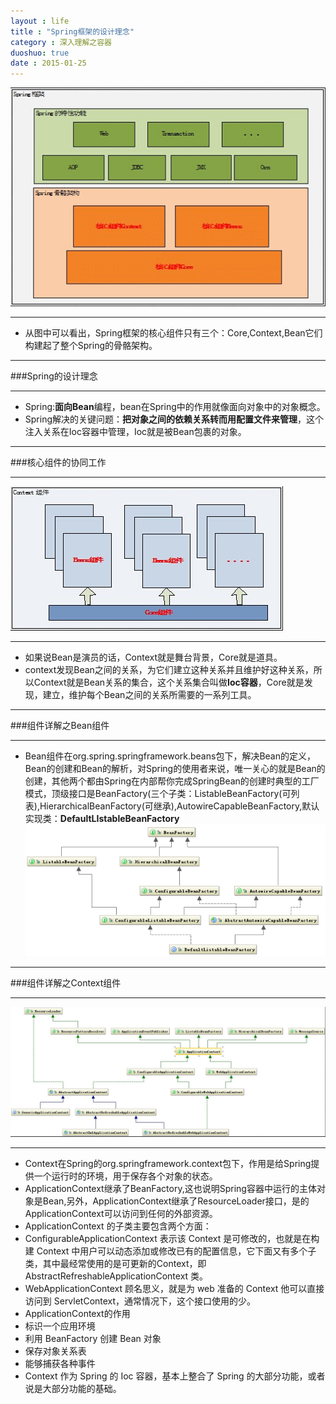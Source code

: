 ```yaml
---
layout : life
title : "Spring框架的设计理念"
category : 深入理解之容器
duoshuo: true
date : 2015-01-25
---
```


![gengsuanfa](/life/picture/spring.jpg)

---------------

* 从图中可以看出，Spring框架的核心组件只有三个：Core,Context,Bean它们构建起了整个Spring的骨骼架构。

--------------

###Spring的设计理念

--------------

* Spring:**面向Bean**编程，bean在Spring中的作用就像面向对象中的对象概念。
* Spring解决的关键问题：**把对象之间的依赖关系转而用配置文件来管理**，这个注入关系在Ioc容器中管理，Ioc就是被Bean包裹的对象。

-------------

###核心组件的协同工作

------------

![gengsuanfa](/life/picture/context.jpg)

------------

* 如果说Bean是演员的话，Context就是舞台背景，Core就是道具。
* context发现Bean之间的关系，为它们建立这种关系并且维护好这种关系，所以Context就是Bean关系的集合，这个关系集合叫做**Ioc容器**，Core就是发现，建立，维护每个Bean之间的关系所需要的一系列工具。

--------------

###组件详解之Bean组件

------------

* Bean组件在org.spring.springframework.beans包下，解决Bean的定义，Bean的创建和Bean的解析，对Spring的使用者来说，唯一关心的就是Bean的创建，其他两个都由Spring在内部帮你完成SpringBean的创建时典型的工厂模式，顶级接口是BeanFactory(三个子类：ListableBeanFactory(可列表),HierarchicalBeanFactory(可继承),AutowireCapableBeanFactory,默认实现类：**DefaultLIstableBeanFactory**
![gengsuanfa](/life/picture/bean.png)

------------

###组件详解之Context组件

--------------

![gengsuanfa](/life/picture/application.jpg)

--------------

* Context在Spring的org.springframework.context包下，作用是给Spring提供一个运行时的环境，用于保存各个对象的状态。
* ApplicationContext继承了BeanFactory,这也说明Spring容器中运行的主体对象是Bean,另外，ApplicationContext继承了ResourceLoader接口，是的ApplicationContext可以访问到任何的外部资源。
* ApplicationContext 的子类主要包含两个方面：
 * ConfigurableApplicationContext 表示该 Context 是可修改的，也就是在构建 Context 中用户可以动态添加或修改已有的配置信息，它下面又有多个子类，其中最经常使用的是可更新的Context，即 AbstractRefreshableApplicationContext 类。
 * WebApplicationContext 顾名思义，就是为 web 准备的 Context 他可以直接访问到 ServletContext，通常情况下，这个接口使用的少。
* ApplicationContext的作用
 * 标识一个应用环境
 * 利用 BeanFactory 创建 Bean 对象
 * 保存对象关系表
 * 能够捕获各种事件
* Context 作为 Spring 的 Ioc 容器，基本上整合了 Spring 的大部分功能，或者说是大部分功能的基础。
